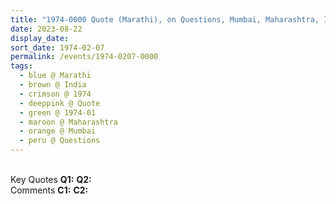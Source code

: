 ```yaml
---
title: "1974-0000 Quote (Marathi), on Questions, Mumbai, Maharashtra, India (other years 1973 and 1975)"
date: 2023-08-22
display_date: 
sort_date: 1974-02-07
permalink: /events/1974-0207-0000
tags:
  - blue @ Marathi
  - brown @ India
  - crimson @ 1974
  - deeppink @ Quote
  - green @ 1974-01
  - maroon @ Maharashtra
  - orange @ Mumbai
  - peru @ Questions
---
```


<br>

<wave-list>
  <list-title color="DarkSeaGreen" width="55">Key Quotes</list-title>
  <list-item color="BlanchedAlmond" width="280"><b>Q1:</b> <i></i></list-item>
  <list-item color="Lavender" width="280"><b>Q2:</b> <i></i></list-item>
</wave-list>

<br>

<wave-list>
  <list-title color="DarkSeaGreen" width="55">Comments</list-title>
  <list-item color="BlanchedAlmond" width="280"><b>C1:</b> <i></i></list-item>
  <list-item color="Lavender" width="280"><b>C2:</b> <i></i></list-item>
</wave-list>